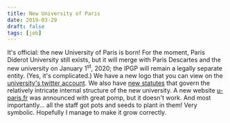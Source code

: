 ```yaml
---
title: New University of Paris
date: 2019-03-29
draft: false
tags: [job]
---
```


It's official: the new University of Paris is born!
For the moment, Paris Diderot University still exists, but it will merge with Paris Descartes and the new university on January 1<sup>st</sup>, 2020; the IPGP will remain a legally separate entity.
(Yes, it's complicated.)
We have a new logo that you can view on the [university's twitter account](https://twitter.com/Univ_Paris).
We also have [new statutes](https://www.legifrance.gouv.fr/affichTexte.do?cidTexte=JORFTEXT000038252458&dateTexte=20190329) that govern the relatively intricate internal structure of the new university.
A new website [u-paris.fr](http://www.u-paris.fr) was announced with great pomp, but it doesn't work.
And most importantly... all the staff got pots and seeds to plant in them!
Very symbolic.
Hopefully I manage to make it grow correctly.
<!--more-->
